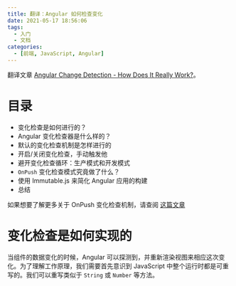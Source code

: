```yaml
---
title: 翻译：Angular 如何检查变化
date: 2021-05-17 18:56:06
tags:
  - 入门
  - 文档
categories:
  - [前端, JavaScript, Angular]
---
```


翻译文章 [Angular Change Detection - How Does It Really Work?](https://blog.angular-university.io/how-does-angular-2-change-detection-really-work/)。

<!-- more -->

# 目录

- 变化检查是如何进行的？
- Angular 变化检查器是什么样的？
- 默认的变化检查机制是怎样进行的
- 开启/关闭变化检查，手动触发他
- 避开变化检查循环：生产模式和开发模式
- `OnPush` 变化检查模式究竟做了什么？
- 使用 Immutable.js 来简化 Angular 应用的构建
- 总结

如果想要了解更多关于 OnPush 变化检查机制，请查阅 [这篇文章](https://blog.angular-university.io/onpush-change-detection-how-it-works)

# 变化检查是如何实现的

当组件的数据变化的时候，Angular 可以探测到，并重新渲染视图来相应这次变化。为了理解工作原理，我们需要首先意识到 JavaScript 中整个运行时都是可重写的。我们可以重写类似于 `String` 或 `Number` 等方法。
